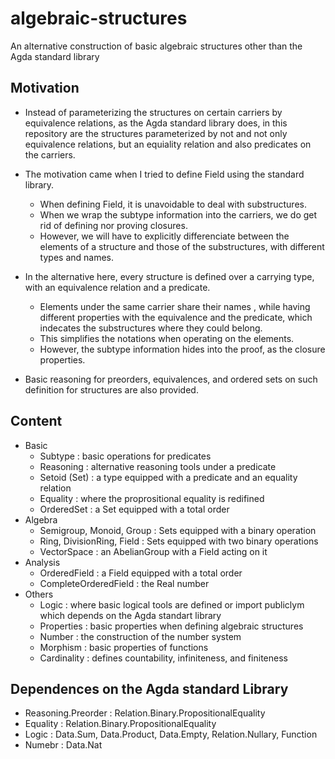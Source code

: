 # algebraic-structures

An alternative construction of basic algebraic structures other than the Agda standard library

## Motivation

- Instead of parameterizing the structures on certain carriers by equivalence relations, as the Agda standard library does, in this repository are the structures parameterized by not and not only equivalence relations, but an equiality relation and also predicates on the carriers.

- The motivation came when I tried to define Field using the standard library.
  - When defining Field, it is unavoidable to deal with substructures.
  - When we wrap the subtype information into the carriers, we do get rid of defining nor proving closures.
  - However, we will have to explicitly differenciate between the elements of a structure and those of the substructures, with different types and names.

- In the alternative here, every structure is defined over a carrying type, with an equivalence relation and a predicate.
  - Elements under the same carrier share their names , while having different properties with the equivalence and the predicate, which indecates the substructures where they could belong.
  - This simplifies the notations when operating on the elements.
  - However, the subtype information hides into the proof, as the closure properties.

- Basic reasoning for preorders, equivalences, and ordered sets on such definition for structures are also provided.


## Content
- Basic
  - Subtype : basic operations for predicates
  - Reasoning : alternative reasoning tools under a predicate
  - Setoid (Set) : a type equipped with a predicate and an equality relation
  - Equality : where the proprositional equality is redifined
  - OrderedSet : a Set equipped with a total order
- Algebra
  - Semigroup, Monoid, Group : Sets equipped with a binary operation
  - Ring, DivisionRing, Field : Sets equipped with two binary operations
  - VectorSpace : an AbelianGroup with a Field acting on it
- Analysis
  - OrderedField : a Field equipped with a total order
  - CompleteOrderedField : the Real number
- Others
  - Logic : where basic logical tools are defined or import publiclym which depends on the Agda standart library
  - Properties : basic properties when defining algebraic structures
  - Number : the construction of the number system
  - Morphism : basic properties of functions
  - Cardinality : defines countability, infiniteness, and finiteness
  
## Dependences on the Agda standard Library
  - Reasoning.Preorder : Relation.Binary.PropositionalEquality
  - Equality : Relation.Binary.PropositionalEquality
  - Logic : Data.Sum, Data.Product, Data.Empty, Relation.Nullary, Function
  - Numebr : Data.Nat
